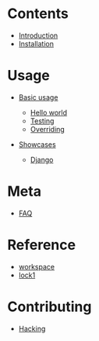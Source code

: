# Contents

- [Introduction](./introduction.md)
- [Installation](./install.md)

# Usage

- [Basic usage]()
  - [Hello world](./usage/hello-world.md)
  - [Testing](./usage/testing.md)
  - [Overriding](./usage/overriding.md)

- [Showcases]()
  - [Django](./showcases/django.md)

# Meta

- [FAQ](./FAQ.md)

# Reference

- [workspace](./lib/workspace.md)
- [lock1](./lib/lock1.md)

# Contributing

- [Hacking](./HACKING.md)
